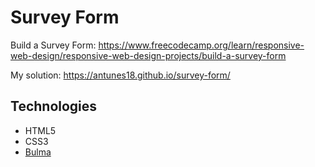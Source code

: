 # Survey Form

Build a Survey Form: https://www.freecodecamp.org/learn/responsive-web-design/responsive-web-design-projects/build-a-survey-form

My solution: https://antunes18.github.io/survey-form/

## Technologies
* HTML5
* CSS3
* [Bulma](https://bulma.io/)
